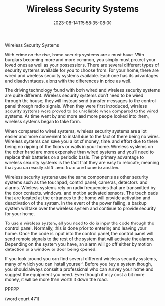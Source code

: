 ﻿---
title: "Wireless Security Systems"
date: 2023-08-14T15:58:35-08:00
description: "Home Security Tips for Web Success"
featured_image: "/images/Home Security.jpg"
tags: ["Home Security"]
---

Wireless Security Systems

With crime on the rise, home security systems are a must have.  With burglars becoming more and more common, you simply must protect your loved ones as well as your possessions.  There are several different types of security systems available for you to choose from.  For your home, there are wired and wireless security systems available.  Each one has its advantages and disadvantages, along with the differences in price as well.

The driving technology found with both wired and wireless security systems are quite different.  Wireless security systems don’t need to be wired through the house; they will instead send transfer messages to the control panel through radio signals.  When they were first introduced, wireless security systems were proved to be unreliable when compared to the wired systems.  As time went by and more and more people looked into them, wireless systems began to take form.

When compared to wired systems, wireless security systems are a lot easier and more convenient to install due to the fact of there being no wires.  Wireless systems can save you a lot of money, time, and effort due to there being no ripping of the floors or walls in your home.  Wireless systems on the other hand are more expensive than wired systems and you’ll need to replace their batteries on a periodic basis.  The primary advantage to wireless security systems is the fact that they are easy to relocate, meaning that you can easily shift them from one home to another.

Wireless security systems use the same components as other security systems such as the touchpad, control panel, cameras, detectors, and alarms.  Wireless systems rely on radio frequencies that are transmitted by the door contacts, windows, and motion activated sensors.  The touch pads that are located at the entrances to the home will provide activation and deactivation of the system.  In the event of the power failing, a backup system will take over the wireless system and continue to provide security for your home.

To use a wireless system, all you need to do is input the code through the control panel.  Normally, this is done prior to entering and leaving your home.  Once the code is input into the control panel, the control panel will send remote signals to the rest of the system that will activate the alarms.  Depending on the system you have, an alarm will go off either by motion detection or a window or door being opened.

If you look around you can find several different wireless security systems, many of which you can install yourself.  Before you buy a system though, you should always consult a professional who can survey your home and suggest the equipment you need.  Even though it may cost a bit more money, it will be more than worth it down the road.

PPPPP

(word count 471)
